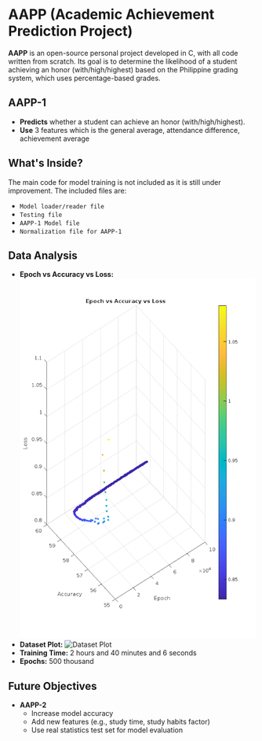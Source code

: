 # AAPP (Academic Achievement Prediction Project)

**AAPP** is an open-source personal project developed in C, with all code written from scratch. Its goal is to determine the likelihood of a student achieving an honor (with/high/highest) based on the Philippine grading system, which uses percentage-based grades.

## AAPP-1
- **Predicts** whether a student can achieve an honor (with/high/highest).
- **Use** 3 features which is the general average, attendance difference, achievement average

## What's Inside?
The main code for model training is not included as it is still under improvement. The included files are:
- `Model loader/reader file`
- `Testing file`
- `AAPP-1 Model file`
- `Normalization file for AAPP-1`

## Data Analysis
- **Epoch vs Accuracy vs Loss:**
  ![Epoch vs Accuracy vs Loss](image/eal.png)
- **Dataset Plot:**
  ![Dataset Plot](+)
- **Training Time:** 2 hours and 40 minutes and 6 seconds
- **Epochs:** 500 thousand

## Future Objectives
- **AAPP-2**
  - Increase model accuracy
  - Add new features (e.g., study time, study habits factor)
  - Use real statistics test set for model evaluation
